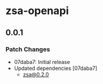 # zsa-openapi

## 0.0.1

### Patch Changes

- 07daba7: Initial release
- Updated dependencies [07daba7]
  - zsa@0.2.0
